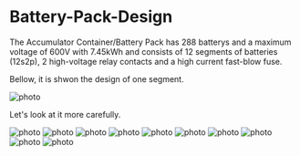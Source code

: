 # Battery-Pack-Design

The Accumulator Container/Battery Pack has 288 batterys and a maximum voltage of 600V with 7.45kWh and consists of 12 segments of batteries (12s2p), 2 high-voltage relay contacts and a high current fast-blow fuse.

Bellow, it is shwon the design of one segment.

![photo](Screenshots/Screenshot_1.png)

Let's look at it more carefully.

![photo](Screenshots/Screenshot_2.png)
![photo](Screenshots/Screenshot_3.png)
![photo](Screenshots/Screenshot_4.png)
![photo](Screenshots/Screenshot_5.png)
![photo](Screenshots/Screenshot_6.png)
![photo](Screenshots/Screenshot_7.png)
![photo](Screenshots/Screenshot_8.png)
![photo](Screenshots/Screenshot_9.png)
![photo](Screenshots/Screenshot_10.png)
![photo](Screenshots/Screenshot_11.png)
